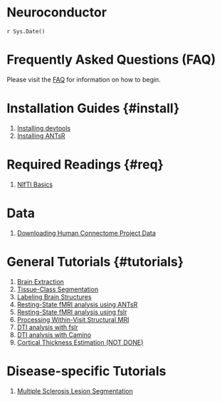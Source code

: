 # Neuroconductor
`r Sys.Date()`  

# Frequently Asked Questions (FAQ)

Please visit the [FAQ](faq/index.html) for information on how to begin.

# Installation Guides {#install}

1. [Installing devtools](installing_devtools/index.html)
2. [Installing ANTsR](installing_ANTsR/index.html)

# Required Readings {#req}

1. [NIfTI Basics](nifti_basics/index.html)

# Data
1. [Downloading Human Connectome Project Data](hcp/index.html)

# General Tutorials {#tutorials}

1. [Brain Extraction](brain_extraction/index.html)
2. [Tissue-Class Segmentation](tissue_class_segmentation/index.html)
3. [Labeling Brain Structures](label_image/index.html)
4. [Resting-State fMRI analysis using ANTsR](fmri_analysis_ANTsR/index.html)
5. [Resting-State fMRI analysis using fslr](fmri_analysis_fslr/index.html)
6. [Processing Within-Visit Structural MRI](preprocess_mri_within/index.html)
7. [DTI analysis with fslr](DTI_analysis_fslr/index.html)
8. [DTI analysis with Camino](DTI_analysis_rcamino/index.html)
9. [Cortical Thickness Estimation (NOT DONE)](cortical_thickness/index.html)

# Disease-specific Tutorials

1. [Multiple Sclerosis Lesion Segmentation](ms_lesion/index.html)

